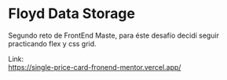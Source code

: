 # Floyd Data Storage
Segundo reto de FrontEnd Maste, para éste desafío decidí seguir practicando flex y css grid.

Link:
<br>
https://single-price-card-fronend-mentor.vercel.app/
